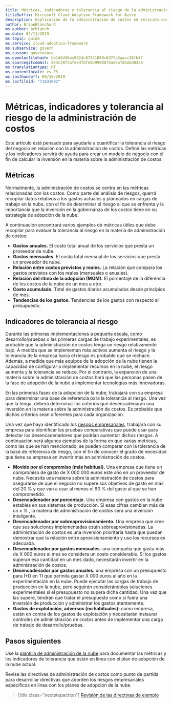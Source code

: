 ```yaml
---
title: Métricas, indicadores y tolerancia al riesgo de la administración de costos
titleSuffix: Microsoft Cloud Adoption Framework for Azure
description: Explicación de la administración de costos en relación con la gobernanza de la nube
author: BrianBlanchard
ms.author: brblanch
ms.date: 02/11/2019
ms.topic: guide
ms.service: cloud-adoption-framework
ms.subservice: govern
ms.custom: governance
ms.openlocfilehash: be1d4456ac8924c87241089c637fa3aacc38fb47
ms.sourcegitcommit: 443c28f3afeedfbfe8b9980875a54afdbebd83a8
ms.translationtype: HT
ms.contentlocale: es-ES
ms.lasthandoff: 09/16/2019
ms.locfileid: "71031692"
---
```

# <a name="cost-management-metrics-indicators-and-risk-tolerance"></a>Métricas, indicadores y tolerancia al riesgo de la administración de costos

Este artículo está pensado para ayudarle a cuantificar la tolerancia al riesgo del negocio en relación con la administración de costos. Definir las métricas y los indicadores servirá de ayuda para crear un modelo de negocio con el fin de calcular la inversión en la materia sobre la administración de costos.

## <a name="metrics"></a>Métricas

Normalmente, la administración de costos se centra en las métricas relacionadas con los costos. Como parte del análisis de riesgos, querrá recopilar datos relativos a los gastos actuales y planeados en cargas de trabajo en la nube, con el fin de determinar el riesgo al que se enfrenta y la importancia que la inversión en la gobernanza de los costos tiene en su estrategia de adopción de la nube.

A continuación encontrará varios ejemplos de métricas útiles que debe recopilar para evaluar la tolerancia al riesgo en la materia de administración de costos:

- **Gastos anuales.** El costo total anual de los servicios que presta un proveedor de nube.
- **Gastos mensuales.** El costo total mensual de los servicios que presta un proveedor de nube.
- **Relación entre costos previstos y reales.** La relación que compara los gastos previstos con los reales (mensuales o anuales).
- **Relación del ritmo de la adopción (MOM).** El porcentaje de la diferencia de los costos de la nube de un mes a otro.
- **Costo acumulado.** Total de gastos diarios acumulados desde principios de mes.
- **Tendencias de los gastos.** Tendencias de los gastos con respecto al presupuesto.

## <a name="risk-tolerance-indicators"></a>Indicadores de tolerancia al riesgo

Durante las primeras implementaciones a pequeña escala, como desarrollo/pruebas o las primeras cargas de trabajo experimentales, es probable que la administración de costos tenga un riesgo relativamente bajo. A medida que se implementan más activos aumenta el riesgo y la tolerancia de la empresa hacia el riesgo es probable que se rechace. Además, a medida que más equipos de la adopción de la nube tienen la capacidad de configurar o implementar recursos en la nube, el riesgo aumenta y la tolerancia se reduce. Por el contrario, la expansión de una materia sobre la administración de costos hará que las personas pasen de la fase de adopción de la nube a implementar tecnologías más innovadoras.

En las primeras fases de la adopción de la nube, trabajará con su empresa para determinar una base de referencia para la tolerancia al riesgo. Una vez que la tenga, deberá determinar los criterios que desencadenarán una inversión en la materia sobre la administración de costos. Es probable que dichos criterios sean diferentes para cada organización.

Una vez que haya identificado los [riesgos empresariales](./business-risks.md), trabajará con su empresa para identificar las pruebas comparativas que puede usar para detectar los desencadenadores que podrían aumentar dichos riesgos. A continuación verá algunos ejemplos de la forma en que varias métricas, como las que se han mencionado, se pueden comparar con la tolerancia de la base de referencia de riesgo, con el fin de conocer el grado de necesidad que tiene su empresa en invertir más en administración de costos.

- **Movido por el compromiso (más habitual).** Una empresa que tiene un compromiso de gasto de X 000 000 euros este año en un proveedor de nube. Necesita una materia sobre la administración de costos para asegurarse de que el negocio no supere sus objetivos de gasto en más del 20 % y que van a usar al menos el 90 % del gasto al que se han comprometido.
- **Desencadenador por porcentaje.** Una empresa con gastos en la nube estables en sus sistemas de producción. Si esas cifras cambian más de un _x %_ , la materia de administración de costos será una inversión inteligente.
- **Desencadenador por sobreaprovisionamiento.** Una empresa que cree que sus soluciones implementadas están sobreaprovisionadas. La administración de costos es una inversión prioritaria hasta que puedan demostrar que la relación entre aprovisionamiento y uso los recursos es adecuada.
- **Desencadenador por gastos mensuales.** una compañía que gasta más de X 000 euros al mes se considera un costo considerable. Si los gastos superan esa cantidad en un mes dado, necesitarán invertir en la administración de costos.
- **Desencadenador por gastos anuales.** una empresa con un presupuesto para I+D en TI que permita gastar X 000 euros al año en la experimentación en la nube. Puede ejecutar las cargas de trabajo de producción en la nube, pero seguirán considerándolas soluciones experimentales si el presupuesto no supera dicha cantidad. Una vez que las supere, tendrán que tratar el presupuesto como si fuera una inversión de producción y administrar los gastos atentamente.
- **Gastos de explotación, adversos (no habituales):** como empresa, están en contra de los gastos de explotación y necesitarán instaurar controles de administración de costos antes de implementar una carga de trabajo de desarrollo/pruebas.

## <a name="next-steps"></a>Pasos siguientes

Use la [plantilla de administración de la nube](./template.md) para documentar las métricas y los indicadores de tolerancia que están en línea con el plan de adopción de la nube actual.

Revise las directivas de administración de costos como punto de partida para desarrollar directivas que aborden los riesgos empresariales específicos en línea con los planes de adopción de la nube.

> [!div class="nextstepaction"]
> [Revisión de las directivas de ejemplo](./policy-statements.md)
